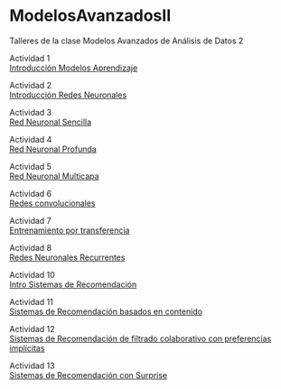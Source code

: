 # ModelosAvanzadosII

Talleres de la clase Modelos Avanzados de Análisis de Datos 2

Actividad 1 \
[Introducción Modelos Aprendizaje](https://nbviewer.jupyter.org/github/juanelocabal/ModelosAvanzadosII/blob/master/Semana1_IntroduccionModelosAprendizaje_Actividad.ipynb#) 

Actividad 2 \
[Introducción Redes Neuronales](https://nbviewer.jupyter.org/github/juanelocabal/ModelosAvanzadosII/blob/master/Semana2_IntroduccionRedesNeuronales_Actividad.ipynb)

Actividad 3 \
[Red Neuronal Sencilla](https://nbviewer.jupyter.org/github/juanelocabal/ModelosAvanzadosII/blob/master/Semana3_RedNeuronalSencilla_Actividad.ipynb)

Actividad 4 \
[Red Neuronal Profunda](https://nbviewer.jupyter.org/github/juanelocabal/ModelosAvanzadosII/blob/master/Semana4_RedNeuronalProfunda_Actividad.ipynb)

Actividad 5 \
[Red Neuronal Multicapa](https://nbviewer.jupyter.org/github/juanelocabal/ModelosAvanzadosII/blob/master/Semana5_RedesProfundas_Keras_Actividad.ipynb)

Actividad 6 \
[Redes convolucionales](https://nbviewer.jupyter.org/github/juanelocabal/ModelosAvanzadosII/blob/master/Semana6_RedesConvolucionales_Actividad.ipynb)

Actividad 7 \
[Entrenamiento por transferencia](https://nbviewer.jupyter.org/github/juanelocabal/ModelosAvanzadosII/blob/master/Semana7_TransferLearning_Actividad.ipynb)

Actividad 8 \
[Redes Neuronales Recurrentes](https://nbviewer.jupyter.org/github/juanelocabal/ModelosAvanzadosII/blob/master/Semana8_RedNeuronalRecurrente_LSTMBidireccional_Actividad%20%281%29.ipynb)

Actividad 10 \
[Intro Sistemas de Recomendación](https://nbviewer.jupyter.org/github/juanelocabal/ModelosAvanzadosII/blob/master/Semana10_IntroSistemasRecomendacion_Actividad_1.ipynb)

Actividad 11 \
[Sistemas de Recomendación basados en contenido](https://nbviewer.jupyter.org/github/juanelocabal/ModelosAvanzadosII/blob/master/Semana11_SistemasRecomendacionPorContenido_Actividad.ipynb)

Actividad 12 \
[Sistemas de Recomendación de filtrado colaborativo con preferencias implícitas](https://nbviewer.jupyter.org/github/juanelocabal/ModelosAvanzadosII/blob/master/Semana12_PreferenciasImplicitas_Actividad%281%29.ipynb)

Actividad 13 \
[Sistemas de Recomendación con Surprise](https://nbviewer.jupyter.org/github/juanelocabal/ModelosAvanzadosII/blob/master/Semana13_FiltradoColaborativo_Surprise_Actividad.ipynb)
